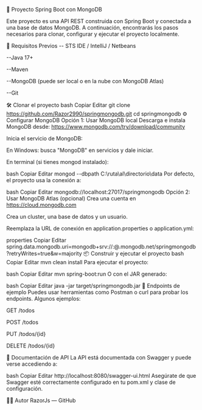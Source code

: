 
📘 Proyecto Spring Boot con MongoDB

Este proyecto es una API REST construida con Spring Boot y conectada a una base de datos MongoDB. A continuación, encontrarás los pasos necesarios para clonar, configurar y ejecutar el proyecto localmente.

🚀 Requisitos Previos
-- STS IDE / IntelliJ / Netbeans

--Java 17+

--Maven

--MongoDB (puede ser local o en la nube con MongoDB Atlas)

--Git

🛠️ Clonar el proyecto
bash
Copiar
Editar
git clone https://github.com/Razor2990/springmongodb.git
cd springmongodb
⚙️ Configurar MongoDB
Opción 1: Usar MongoDB local
Descarga e instala MongoDB desde: https://www.mongodb.com/try/download/community

Inicia el servicio de MongoDB:

En Windows: busca "MongoDB" en servicios y dale iniciar.

En terminal (si tienes mongod instalado):

bash
Copiar
Editar
mongod --dbpath C:\ruta\al\directorio\data
Por defecto, el proyecto usa la conexión a:

bash
Copiar
Editar
mongodb://localhost:27017/springmongodb
Opción 2: Usar MongoDB Atlas (opcional)
Crea una cuenta en https://cloud.mongodb.com

Crea un cluster, una base de datos y un usuario.

Reemplaza la URL de conexión en application.properties o application.yml:

properties
Copiar
Editar
spring.data.mongodb.uri=mongodb+srv://<user>:<password>@<cluster>.mongodb.net/springmongodb?retryWrites=true&w=majority
📦 Construir y ejecutar el proyecto
bash
Copiar
Editar
mvn clean install
Para ejecutar el proyecto:

bash
Copiar
Editar
mvn spring-boot:run
O con el JAR generado:

bash
Copiar
Editar
java -jar target/springmongodb.jar
📮 Endpoints de ejemplo
Puedes usar herramientas como Postman o curl para probar los endpoints. Algunos ejemplos:

GET /todos

POST /todos

PUT /todos/{id}

DELETE /todos/{id}

📄 Documentación de API
La API está documentada con Swagger y puede verse accediendo a:

bash
Copiar
Editar
http://localhost:8080/swagger-ui.html
Asegúrate de que Swagger esté correctamente configurado en tu pom.xml y clase de configuración.

🧑‍💻 Autor
RazorJs — GitHub
